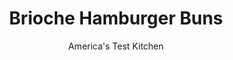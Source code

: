 ---
layout: ../../layouts/MarkdownPostLayout.astro
title: Brioche Hamburger Buns
author: America's Test Kitchen
pubDate: 2023-03-15
description: "One simple dough, and a process thats just as easy."
image_url: https://res.cloudinary.com/hksqkdlah/image/upload/ar_1:1,c_fill,dpr_2.0,f_auto,fl_lossy.progressive.strip_profile,g_faces:auto,q_auto:low,w_344/SFS_Brioche-Hamburger-Buns_11_itsyb2
tags: ["Desserts or Baked Goods","Breads"]
calories: 3854
protein: 7
carbohydrates: 39
fats: 
fiber: 1
ingredients: ["3 2/3 cups (20⅛ ounces), bread flour","1 tablespoon, instant or rapid-rise yeast","1 1/4 cups (10 ounces), water, room temperature","2 , large eggs, plus 1 large egg, lightly beaten","1/4 cup (1¾ ounces), sugar","2 1/2 teaspoons, table salt","13 tablespoons, unsalted butter, cut into 13 pieces and softened","1 1/2 teaspoons, sesame seeds (optional)"]
serves: 12
time: "1¼ hours, plus 2 hours rising and 30 minutes cooling"
instructions: ["Whisk flour and yeast together in bowl of stand mixer, then add room-temperature water and 2 eggs. Fit mixer with dough hook and mix on low speed until dough comes together and no dry flour remains, about 2 minutes, scraping down bowl and dough hook frequently. Turn off mixer, cover bowl with dish towel or plastic wrap, and let dough stand for 15 minutes.","Add sugar and salt to dough and knead on medium-low speed until incorporated, about 30 seconds. Increase speed to medium and, with mixer running, add butter 1 piece at a time, allowing each piece to incorporate before adding next, about 3 minutes total, scraping down bowl and dough hook as needed. Continue to knead on medium speed until dough is elastic and pulls away cleanly from sides of bowl, about 10 minutes longer. Transfer dough to greased large bowl. Cover tightly with plastic and let rise at room temperature until doubled in size, about 1 hour.","Line 2 rimmed baking sheets with parchment paper. Turn out dough onto counter and divide dough into twelve 3-ounce portions; divide any remaining dough evenly among portions. Working with 1 dough portion at a time, cup dough with your palm and roll against counter into smooth, tight ball. Evenly space 6 dough balls on each prepared sheet. Using greased bottom of dry measuring cup, press dough balls to 3-inch diameter, about ¾ inch thick. Poke any air bubbles in dough balls with tip of paring knife.","Cover loosely with plastic and let rise at room temperature until doubled in size, about 1 hour. Adjust oven racks to upper-middle and lower-middle positions and heat oven to 350 degrees.","Discard plastic and brush tops and sides of dough balls with beaten egg (you do not need to use all of it). Sprinkle tops of dough balls with sesame seeds, if using.","Bake until buns are deep golden brown and register 205 to 210 degrees in center, 18 to 20 minutes, switching and rotating sheets halfway through baking. Transfer sheets to wire racks and let cool completely, about 30 minutes. Serve. (Buns can be stored in zipper-lock bags at room temperature for up to 2 days or frozen for up to 1 month.)","To Make Ahead: At end of step 4, cover sheets with plastic wrap and refrigerate for up to 24 hours. Let dough balls sit at room temperature for 1 hour before proceeding with recipe."]
nutrition: ["79 mg Potassium","83 mg Phosphorus","22 mg Calcium","2 mg Iron","15 mg Magnesium","243 mg Sodium","14 g Fat","4 mg Niacin (B3)","3 g Monounsaturated","1 g Polyunsaturated","79 mg Cholesterol","8 g Saturated","1 g Fiber","71 µg Folic acid","45 µg Folate (food)","4 g Sugars","1 µg Vitamin K","42 g Water","39 g Carbs","167 µg Folate equivalent (total)","7 g Protein","125 µg Vitamin A","321 kcal Energy","4 g Sugars, added","3854 calories"]
notes: "All-purpose flour can be substituted for the bread flour, but the buns wont be as tall; use the same amount of all-purpose flour by weight, not by volume."
---
